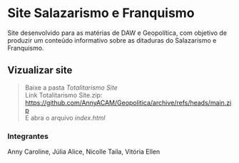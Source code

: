 # Site Salazarismo e Franquismo

Site desenvolvido para as matérias de DAW e Geopolítica, com objetivo de produzir um conteúdo informativo sobre as 
ditaduras do Salazarismo e Franquismo.

## Vizualizar site
> Baixe a pasta _Totalitarismo Site_ <br>
> Link Totalitarismo Site.zip: https://github.com/AnnyACAM/Geopolitica/archive/refs/heads/main.zip <br>
> E abra o arquivo _index.html_<br>

### Integrantes
Anny Caroline, 
Júlia Alice, 
Nicolle Taila, 
Vitória Ellen

